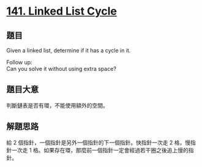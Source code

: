 # [141. Linked List Cycle](https://leetcode.com/problems/linked-list-cycle/description/)

## 題目

Given a linked list, determine if it has a cycle in it.

Follow up:   
Can you solve it without using extra space?



## 題目大意

判斷鏈表是否有環，不能使用額外的空間。

## 解題思路

給 2 個指針，一個指針是另外一個指針的下一個指針。快指針一次走 2 格，慢指針一次走 1 格。如果存在環，那麼前一個指針一定會經過若干圈之後追上慢的指針。